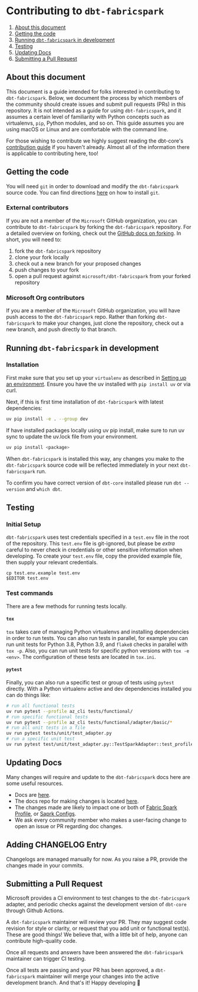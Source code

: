 # Contributing to `dbt-fabricspark`

1. [About this document](#about-this-document)
3. [Getting the code](#getting-the-code)
5. [Running `dbt-fabricspark` in development](#running-dbt-fabricspark-in-development)
6. [Testing](#testing)
7. [Updating Docs](#updating-docs)
7. [Submitting a Pull Request](#submitting-a-pull-request)

## About this document
This document is a guide intended for folks interested in contributing to `dbt-fabricspark`. Below, we document the process by which members of the community should create issues and submit pull requests (PRs) in this repository. It is not intended as a guide for using `dbt-fabricspark`, and it assumes a certain level of familiarity with Python concepts such as virtualenvs, `pip`, Python modules, and so on. This guide assumes you are using macOS or Linux and are comfortable with the command line.

For those wishing to contribute we highly suggest reading the dbt-core's [contribution guide](https://github.com/dbt-labs/dbt-core/blob/HEAD/CONTRIBUTING.md) if you haven't already. Almost all of the information there is applicable to contributing here, too!

## Getting the code

You will need `git` in order to download and modify the `dbt-fabricspark` source code. You can find directions [here](https://github.com/git-guides/install-git) on how to install `git`.

### External contributors

If you are not a member of the `Microsoft` GitHub organization, you can contribute to `dbt-fabricspark` by forking the `dbt-fabricspark` repository. For a detailed overview on forking, check out the [GitHub docs on forking](https://help.github.com/en/articles/fork-a-repo). In short, you will need to:

1. fork the `dbt-fabricspark` repository
2. clone your fork locally
3. check out a new branch for your proposed changes
4. push changes to your fork
5. open a pull request against `microsoft/dbt-fabricspark` from your forked repository

### Microsoft Org contributors

If you are a member of the `Microsoft` GitHub organization, you will have push access to the `dbt-fabricspark` repo. Rather than forking `dbt-fabricspark` to make your changes, just clone the repository, check out a new branch, and push directly to that branch.


## Running `dbt-fabricspark` in development

### Installation

First make sure that you set up your `virtualenv` as described in [Setting up an environment](https://github.com/dbt-labs/dbt-core/blob/HEAD/CONTRIBUTING.md#setting-up-an-environment).  Ensure you have the uv installed with `pip install uv` or via curl. 

Next, if this is first time installation of `dbt-fabricspark` with latest dependencies:

```sh
uv pip install -e . --group dev
```

If have installed packages locally using uv pip install, make sure to run uv sync to update the uv.lock file from your environment.
```sh 
uv pip install <package>
```

When `dbt-fabricspark` is installed this way, any changes you make to the `dbt-fabricspark` source code will be reflected immediately in your next `dbt-fabricspark` run.

To confirm you have correct version of `dbt-core` installed please run `dbt --version` and `which dbt`.


## Testing

### Initial Setup

`dbt-fabricspark` uses test credentials specified in a `test.env` file in the root of the repository. This `test.env` file is git-ignored, but please be _extra_ careful to never check in credentials or other sensitive information when developing. To create your `test.env` file, copy the provided example file, then supply your relevant credentials.

```
cp test.env.example test.env
$EDITOR test.env
```

### Test commands
There are a few methods for running tests locally.

#### `tox`
`tox` takes care of managing Python virtualenvs and installing dependencies in order to run tests. You can also run tests in parallel, for example you can run unit tests for Python 3.8, Python 3.9, and `flake8` checks in parallel with `tox -p`. Also, you can run unit tests for specific python versions with `tox -e <env>`. The configuration of these tests are located in `tox.ini`.

#### `pytest`
Finally, you can also run a specific test or group of tests using `pytest` directly. With a Python virtualenv active and dev dependencies installed you can do things like:

```sh
# run all functional tests
uv run pytest --profile az_cli tests/functional/
# run specific functional tests
uv run pytest --profile az_cli tests/functional/adapter/basic/*
# run all unit tests in a file
uv run pytest tests/unit/test_adapter.py
# run a specific unit test
uv run pytest test/unit/test_adapter.py::TestSparkAdapter::test_profile_with_database
```
## Updating Docs

Many changes will require and update to the `dbt-fabricspark` docs here are some useful resources.

- Docs are [here](https://docs.getdbt.com/).
- The docs repo for making changes is located [here]( https://github.com/dbt-labs/docs.getdbt.com).
- The changes made are likely to impact one or both of [Fabric Spark Profile](https://docs.getdbt.com/reference/warehouse-profiles/fabricspark-profile), or [Saprk Configs](https://docs.getdbt.com/reference/resource-configs/spark-configs).
- We ask every community member who makes a user-facing change to open an issue or PR regarding doc changes.

## Adding CHANGELOG Entry

Changelogs are managed manually for now. As you raise a PR, provide the changes made in your commits.

## Submitting a Pull Request

Microsoft provides a CI environment to test changes to the `dbt-fabricspark` adapter, and periodic checks against the development version of `dbt-core` through Github Actions.

A `dbt-fabricspark` maintainer will review your PR. They may suggest code revision for style or clarity, or request that you add unit or functional test(s). These are good things! We believe that, with a little bit of help, anyone can contribute high-quality code.

Once all requests and answers have been answered the `dbt-fabricspark` maintainer can trigger CI testing.

Once all tests are passing and your PR has been approved, a `dbt-fabricspark` maintainer will merge your changes into the active development branch. And that's it! Happy developing :tada:
